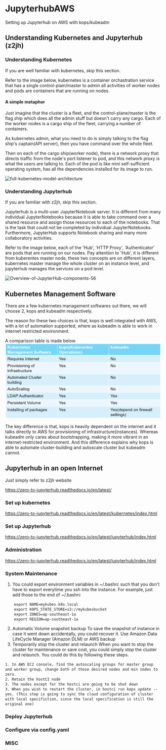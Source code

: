 # JupyterhubAWS
Setting up Jupyterhub on AWS with kops/kubeadm

## Understanding Kubernetes and Jupyterhub (z2jh)

### Understanding Kubernetes
If you are well familiar with kubernetes, skip this section.

Refer to the image below, kubernetes is a container orchastration service that has a single control-plain/master to admin all activities of worker nodes and pods are containers that are running on nodes.

#### A simple metaphor
Just imagine that the cluster is a fleet, and the control-plane/master is the flag ship which does all the admin stuff but doesn't carry any cargo. Each of the worker nodes is a cargo ship of the fleet, carrying a number of containers.

As kubernetes admin, what you need to do is simply talking to the flag ship's captain(API server), then you have command over the whole fleet.

Then on each of the cargo ship(worker node), there is a network proxy that directs traffic from the node's port listener to pod, and this network proxy is what the users are talking to. Each of the pod is like mini self-sufficient operating system, has all the dependencies installed for its image to run.

![full-kubernetes-model-architecture](https://user-images.githubusercontent.com/58676681/127451109-9bb4bdd2-c6c1-44c2-8955-33d9e0566627.png)


### Understanding Jupyterhub
If you are familiar with z2jh, skip this section.

Jupyterhub is a multi-user JupyterNotebook server. It is different from many individual JupyterNotebooks because it is able to take command over a shared resource and assign those resources to each of the notebooks. That is the task that could not be completed by individual JupyterNotebooks. Furthermore, JupyterHub supports Notebook sharing and many more collaboratory activities.

Refer to the image below, each of the 'Hub', 'HTTP Proxy', 'Authenticator' are pods that are running on our nodes. Pay attention to 'Hub', it is different from kuberentes master node, these two concepts are on different layers, kubernetes master manage the whole cluster on an instance level, and jupyterhub manages the services on a pod level.

![Overview-of-JupyterHub-components-56](https://user-images.githubusercontent.com/58676681/127451116-41b4cf78-9295-49d1-b0b9-60fc1a16ca96.png)


## Kubernetes Management Software 
There are a few kubernetes management softwares out there, we will choose 2, kops and kubeadm respectively.

The reason for these two choices is that, kops is well integrated with AWS, with a lot of automation supported, where as kubeadm is able to work in internet restricted environment.

A comparison table is made below
![Comparison](/resources/comparison.png)

The key difference is that, kops is heavily dependent on the internet and it talks directly to AWS for provisioning of infrastructure(instances). Whereas kubeadm only cares about bootstrapping, making it more vibrant in an internet-restricted environment. And this difference explains why kops is able to automate cluster-building and autoscale cluster but kubeadm cannot.

## Jupyterhub in an open Internet
Just simply refer to z2jh website

https://zero-to-jupyterhub.readthedocs.io/en/latest/

### Set up kubernetes
https://zero-to-jupyterhub.readthedocs.io/en/latest/kubernetes/index.html
### Set up Jupyterhub
https://zero-to-jupyterhub.readthedocs.io/en/latest/jupyterhub/index.html
### Administration
https://zero-to-jupyterhub.readthedocs.io/en/latest/jupyterhub/index.html
### System Maintenance
1. You could export environment variables in ~/.bashrc such that you don't have to export everytime you ssh into the instance.
For example, just add those to the end of ~/.bashrc
```
    export NAME=mykubes.k8s.local
    export KOPS_STATE_STORE=s3://mykubesbucket
    export ZONES=ap-southeast-1a
    export REGION=ap-southeast-1a
```
2. Automatic Volume snapshot backup
To save the snapshot of instance in case it went down accidentally, you could recover it.
Use Amazon Data LifeCycle Manager (Amazon DLM) or AWS backup
3. Temporarily stop the cluster and relaunch
When you want to stop the cluster for maintenance or save cost, you could simply stop the cluster and relaunch. You could do this by following these steps.
```
1. In AWS EC2 console, find the autoscaling groups for master group and worker group, change both of those desired nodes and min nodes to zero.
2. Retain the hostCI node
3. The nodes except for the hostci are going to be shut down
3. When you wish to restart the cluster, in hostci run kops update --yes. (This step is going to sync the cloud configuration of cluster with local specifiction, since the local specification is still the original one)
```


### Deploy Jupyterhub

### Configure via config.yaml
### MISC

